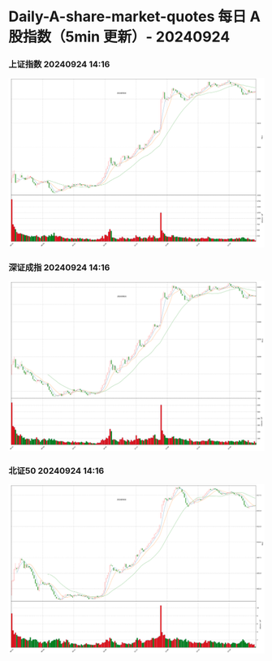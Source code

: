 
# Daily-A-share-market-quotes 每日 A 股指数（5min 更新）- 20240924

### 上证指数 20240924 14:16
![](./fig/2024/9/20240924-sh000001.png)

### 深证成指 20240924 14:16
![](./fig/2024/9/20240924-sz399001.png)

### 北证50 20240924 14:16
![](./fig/2024/9/20240924-bj899050.png)
